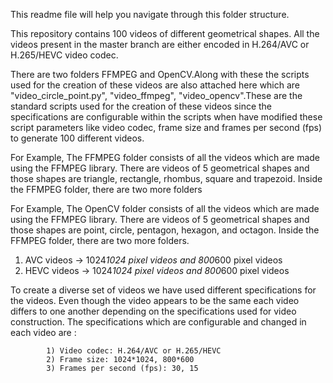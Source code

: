 This readme file will help you navigate through this folder structure.

This repository contains 100 videos of different geometrical shapes.
All the videos present in the master branch are either encoded in H.264/AVC or H.265/HEVC video codec.

There are two folders FFMPEG and OpenCV.Along with these the scripts used for the creation of these videos are also attached here which are "video_circle_point.py", "video_ffmpeg", "video_opencv".These are the standard scripts used for the creation of these videos since the specifications are configurable within the scripts when have modified these script parameters like video codec, frame size and frames per second (fps) to generate 100 different videos.

For Example, The FFMPEG folder consists of all the videos which are made using the FFMPEG library. There are videos of 5 geometrical shapes and those shapes are triangle, rectangle, rhombus, square and trapezoid. Inside the FFMPEG folder, there are two more folders

For Example, The OpenCV folder consists of all the videos which are made using the FFMPEG library. There are videos of 5 geometrical shapes and those shapes are point, circle, pentagon, hexagon, and octagon. Inside the FFMPEG folder, there are two more folders.

1) AVC videos -> 1024*1024 pixel videos and 800*600 pixel videos
2) HEVC videos -> 1024*1024 pixel videos and 800*600 pixel videos

To create a diverse set of videos we have used different specifications for the videos. Even though the video appears to be the same each video differs to one another depending on the specifications used for video construction. The specifications which are configurable and changed in each video are :

            1) Video codec: H.264/AVC or H.265/HEVC
            2) Frame size: 1024*1024, 800*600
            3) Frames per second (fps): 30, 15




